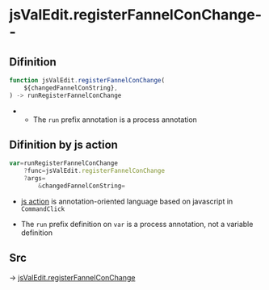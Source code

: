 # jsValEdit.registerFannelConChange--

## Difinition

```js.js
function jsValEdit.registerFannelConChange(
	${changedFannelConString},
) -> runRegisterFannelConChange
```

- - The `run` prefix annotation is a process annotation


## Difinition by js action

```js.js
var=runRegisterFannelConChange
	?func=jsValEdit.registerFannelConChange
	?args=
		&changedFannelConString=
```

- [js action](#) is annotation-oriented language based on javascript in `CommandClick`

- The `run` prefix definition on `var` is a process annotation, not a variable definition

## Src

-> [jsValEdit.registerFannelConChange](https://github.com/puutaro/CommandClick/blob/master/app/src/main/java/com/puutaro/commandclick/fragment_lib/terminal_fragment/js_interface/edit/JsValEdit.kt#L48)


